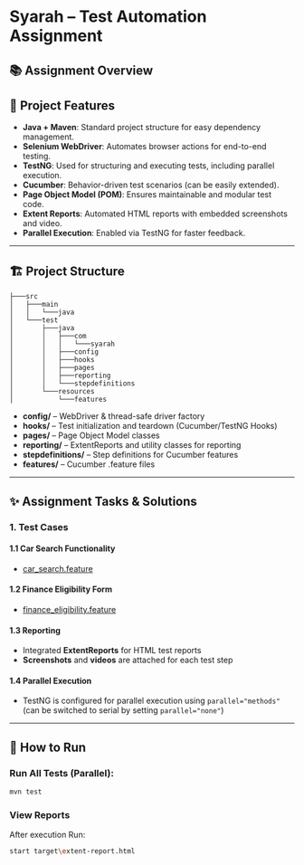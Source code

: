 # Syarah – Test Automation Assignment

## 📚 Assignment Overview

## 🚀 Project Features

- **Java + Maven**: Standard project structure for easy dependency management.
- **Selenium WebDriver**: Automates browser actions for end-to-end testing.
- **TestNG**: Used for structuring and executing tests, including parallel execution.
- **Cucumber**: Behavior-driven test scenarios (can be easily extended).
- **Page Object Model (POM)**: Ensures maintainable and modular test code.
- **Extent Reports**: Automated HTML reports with embedded screenshots and video.
- **Parallel Execution**: Enabled via TestNG for faster feedback.

---

## 🏗️ Project Structure

```
├───src
│   ├───main
│   │   └───java
│   └───test
│       ├───java
│       │   ├───com
│       │   │   └───syarah
│       │   ├───config
│       │   ├───hooks
│       │   ├───pages
│       │   ├───reporting
│       │   └───stepdefinitions
│       └───resources
│           └───features
```

- **config/** – WebDriver & thread-safe driver factory
- **hooks/** – Test initialization and teardown (Cucumber/TestNG Hooks)
- **pages/** – Page Object Model classes
- **reporting/** – ExtentReports and utility classes for reporting
- **stepdefinitions/** – Step definitions for Cucumber features
- **features/** – Cucumber .feature files

---


## ✨ Assignment Tasks & Solutions

### 1. **Test Cases**

#### 1.1 Car Search Functionality
- [car_search.feature](https://github.com/MohmmadNada/test-syarah/blob/main/src/test/resources/features/car_search.feature)

#### 1.2 Finance Eligibility Form
- [finance_eligibility.feature](https://github.com/MohmmadNada/test-syarah/blob/main/src/test/resources/features/finance_eligibility.feature)

#### 1.3 Reporting
- Integrated **ExtentReports** for HTML test reports
- **Screenshots** and **videos** are attached for each test step

#### 1.4 Parallel Execution
- TestNG is configured for parallel execution using `parallel="methods"` (can be switched to serial by setting `parallel="none"`)

---

## 📝 How to Run

### **Run All Tests (Parallel):**
```sh
mvn test
```

### **View Reports**
After execution Run:
```sh
start target\extent-report.html
```

